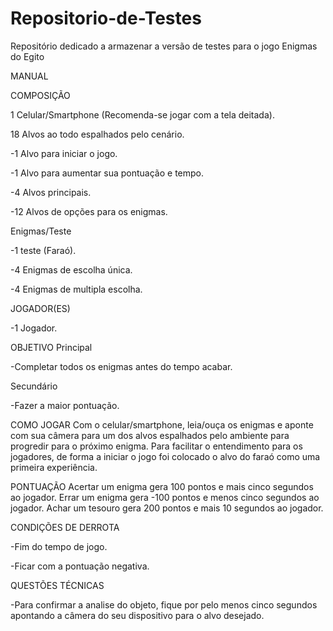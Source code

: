 # Repositorio-de-Testes
Repositório dedicado a armazenar a versão de testes para o jogo Enigmas do Egito


MANUAL

COMPOSIÇÃO

1 Celular/Smartphone (Recomenda-se jogar com a tela deitada).

18 Alvos ao todo espalhados pelo cenário.

-1 Alvo para iniciar o jogo.

-1 Alvo para aumentar sua pontuação e tempo.

-4 Alvos principais.

-12 Alvos de opções para os enigmas.

Enigmas/Teste

-1 teste (Faraó).

-4 Enigmas de escolha única.

-4 Enigmas de multipla escolha.

JOGADOR(ES)

-1 Jogador.

OBJETIVO
Principal

-Completar todos os enigmas antes do tempo acabar.

Secundário

-Fazer a maior pontuação.

COMO JOGAR
Com o celular/smartphone, leia/ouça os enigmas e aponte com sua câmera para um dos alvos espalhados pelo ambiente para progredir para o próximo enigma. Para facilitar o entendimento para os jogadores, de forma a iniciar o jogo foi colocado o alvo do faraó como uma primeira experiência.

PONTUAÇÃO
Acertar um enigma gera 100 pontos e mais cinco segundos ao jogador.
Errar um enigma gera -100 pontos e menos cinco segundos ao jogador.
Achar um tesouro gera 200 pontos e mais 10 segundos ao jogador.

CONDIÇÕES DE DERROTA

-Fim do tempo de jogo.

-Ficar com a pontuação negativa.

QUESTÕES TÉCNICAS

-Para confirmar a analise do objeto, fique por pelo menos cinco segundos apontando a câmera do seu dispositivo para o alvo desejado.
